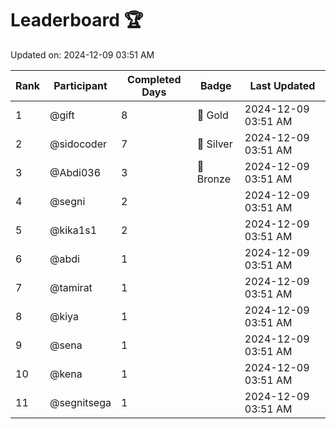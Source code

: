 # Leaderboard 🏆

Updated on: 2024-12-09 03:51 AM

| Rank | Participant       | Completed Days | Badge      | Last Updated         |
|------|-------------------|----------------|------------|----------------------|
| 1    | @gift             | 8              | 🏅 Gold     | 2024-12-09 03:51 AM |
| 2    | @sidocoder        | 7              | 🥈 Silver   | 2024-12-09 03:51 AM |
| 3    | @Abdi036          | 3              | 🥉 Bronze   | 2024-12-09 03:51 AM |
| 4    | @segni            | 2              |            | 2024-12-09 03:51 AM |
| 5    | @kika1s1          | 2              |            | 2024-12-09 03:51 AM |
| 6    | @abdi             | 1              |            | 2024-12-09 03:51 AM |
| 7    | @tamirat          | 1              |            | 2024-12-09 03:51 AM |
| 8    | @kiya             | 1              |            | 2024-12-09 03:51 AM |
| 9    | @sena             | 1              |            | 2024-12-09 03:51 AM |
| 10   | @kena             | 1              |            | 2024-12-09 03:51 AM |
| 11   | @segnitsega       | 1              |            | 2024-12-09 03:51 AM |
